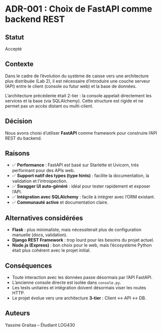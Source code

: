 # ADR-001 : Choix de FastAPI comme backend REST

## Statut
Accepté

## Contexte
Dans le cadre de l’évolution du système de caisse vers une architecture plus distribuée (Lab 2), il est nécessaire d’introduire une couche serveur (API) entre le client (console ou futur web) et la base de données.

L’architecture précédente était 2-tier : la console appelait directement les services et la base (via SQLAlchemy). Cette structure est rigide et ne permet pas un accès distant ou multi-client.

## Décision
Nous avons choisi d’utiliser **FastAPI** comme framework pour construire l’API REST du backend.

## Raisons
- ✅ **Performance** : FastAPI est basé sur Starlette et Uvicorn, très performant pour des APIs web.
- ✅ **Support natif des types (type hints)** : facilite la documentation, la validation et l’introspection.
- ✅ **Swagger UI auto-généré** : idéal pour tester rapidement et exposer l’API.
- ✅ **Intégration avec SQLAlchemy** : facile à intégrer avec l’ORM existant.
- ✅ **Communauté active** et documentation claire.

## Alternatives considérées
- **Flask** : plus minimaliste, mais nécessiterait plus de configuration manuelle (docs, validation).
- **Django REST Framework** : trop lourd pour les besoins du projet actuel.
- **Node.js (Express)** : bon choix pour le web, mais l’écosystème Python était plus cohérent avec le projet initial.

## Conséquences
- Toute interaction avec les données passe désormais par l’API FastAPI.
- L’ancienne console directe est isolée dans `console.py`.
- Les tests unitaires et intégration doivent désormais viser les routes HTTP.
- Le projet évolue vers une architecture **3-tier** : Client ↔ API ↔ DB.

## Auteurs
Yassine Graitaa – Étudiant LOG430
